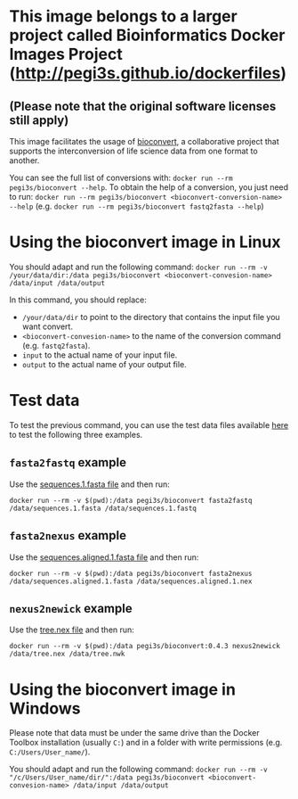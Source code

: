 # This image belongs to a larger project called Bioinformatics Docker Images Project (http://pegi3s.github.io/dockerfiles)
## (Please note that the original software licenses still apply)

This image facilitates the usage of [bioconvert](https://bioconvert.readthedocs.io), a collaborative project that supports the interconversion of life science data from one format to another.

You can see the full list of conversions with: `docker run --rm pegi3s/bioconvert --help`. To obtain the help of a conversion, you just need to run: `docker run --rm pegi3s/bioconvert <bioconvert-conversion-name> --help` (e.g. `docker run --rm pegi3s/bioconvert fastq2fasta --help`)

# Using the bioconvert image in Linux

You should adapt and run the following command: `docker run --rm -v /your/data/dir:/data pegi3s/bioconvert <bioconvert-convesion-name> /data/input /data/output`

In this command, you should replace:
- `/your/data/dir` to point to the directory that contains the input file you want convert.
- `<bioconvert-convesion-name>` to the name of the conversion command (e.g. `fastq2fasta`).
- `input` to the actual name of your input file.
- `output` to the actual name of your output file.

# Test data

To test the previous command, you can use the test data files available [here](https://raw.githubusercontent.com/pegi3s/dockerfiles/master/test_data/) to test the following three examples.

## `fasta2fastq` example

Use the [sequences.1.fasta file](https://raw.githubusercontent.com/pegi3s/dockerfiles/master/test_data/sequences.1.fasta) and then run:

```
docker run --rm -v $(pwd):/data pegi3s/bioconvert fasta2fastq /data/sequences.1.fasta /data/sequences.1.fastq
```

## `fasta2nexus` example

Use the [sequences.aligned.1.fasta file](https://raw.githubusercontent.com/pegi3s/dockerfiles/master/test_data/sequences.aligned.1.fasta) and then run:

```
docker run --rm -v $(pwd):/data pegi3s/bioconvert fasta2nexus /data/sequences.aligned.1.fasta /data/sequences.aligned.1.nex
```

## `nexus2newick` example

Use the [tree.nex file](https://raw.githubusercontent.com/pegi3s/dockerfiles/master/test_data/tree.nex) and then run:

```
docker run --rm -v $(pwd):/data pegi3s/bioconvert:0.4.3 nexus2newick /data/tree.nex /data/tree.nwk
```

# Using the bioconvert image in Windows

Please note that data must be under the same drive than the Docker Toolbox installation (usually `C:`) and in a folder with write permissions (e.g. `C:/Users/User_name/`).

You should adapt and run the following command: `docker run --rm -v "/c/Users/User_name/dir/":/data pegi3s/bioconvert <bioconvert-convesion-name> /data/input /data/output`
